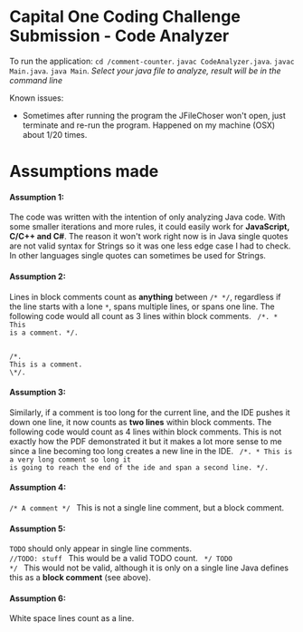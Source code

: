 # Capital One Coding Challenge Submission - Code Analyzer

To run the application:
`cd /comment-counter`. 
`javac CodeAnalyzer.java`. 
`javac Main.java`. 
`java Main`. 
*Select your java file to analyze, result will be in the command line*

Known issues:
* Sometimes after running the program the JFileChoser won't open, just terminate and re-run the program. Happened on my machine (OSX) about 1/20 times.

# Assumptions made
#### Assumption 1:
The code was written with the intention of only analyzing Java code. With some smaller iterations and more rules, it could easily work for **JavaScript, C/C++ and C#**. The reason it won't work right now is in Java single quotes are not valid syntax for Strings so it was one less edge case I had to check. In other languages single quotes can sometimes be used for Strings.
#### Assumption 2:
Lines in block comments count as **anything** between `/* */`, regardless if the line starts with a lone `*`, spans multiple lines, or spans one line. The following code would all count as 3 lines within block comments.
<code> 
/*. 
\* This is a comment. 
\*/. 
</code>

<code> 
/*. 
This is a comment. 
\*/. 
</code>

#### Assumption 3:
Similarly, if a comment is too long for the current line, and the IDE pushes it down one line, it now counts as **two lines** within block comments. The following code would count as 4 lines within block comments. This is not exactly how the PDF demonstrated it but it makes a lot more sense to me since a line becoming too long creates a new line in the IDE.
<code>
/*. 
\* This is a very long comment so long it is going to reach the end of the ide and span a second line. 
\*/. 
</code>
#### Assumption 4:
<code>/* A comment */ </code> This is not a single line comment, but a block comment.

#### Assumption 5:
``TODO`` should only appear in single line comments.
<code> //TODO: stuff </code>  This would be a valid TODO count.
<code> */ TODO */ </code> This would not be valid, although it is only on a single line Java defines this as a **block comment** (see above).

#### Assumption 6:
White space lines count as a line.
